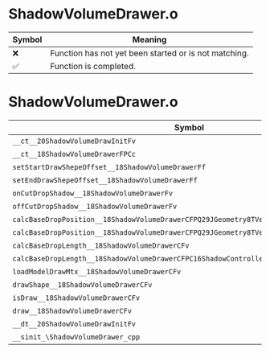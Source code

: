 # ShadowVolumeDrawer.o
| Symbol | Meaning 
| ------------- | ------------- 
| :x: | Function has not yet been started or is not matching. 
| :white_check_mark: | Function is completed. 


# ShadowVolumeDrawer.o
| Symbol | Decompiled? |
| ------------- | ------------- |
| `__ct__20ShadowVolumeDrawInitFv` | :white_check_mark: |
| `__ct__18ShadowVolumeDrawerFPCc` | :white_check_mark: |
| `setStartDrawShepeOffset__18ShadowVolumeDrawerFf` | :white_check_mark: |
| `setEndDrawShepeOffset__18ShadowVolumeDrawerFf` | :white_check_mark: |
| `onCutDropShadow__18ShadowVolumeDrawerFv` | :white_check_mark: |
| `offCutDropShadow__18ShadowVolumeDrawerFv` | :white_check_mark: |
| `calcBaseDropPosition__18ShadowVolumeDrawerCFPQ29JGeometry8TVec3<f>` | :white_check_mark: |
| `calcBaseDropPosition__18ShadowVolumeDrawerCFPQ29JGeometry8TVec3<f>PC16ShadowController` | :x: |
| `calcBaseDropLength__18ShadowVolumeDrawerCFv` | :white_check_mark: |
| `calcBaseDropLength__18ShadowVolumeDrawerCFPC16ShadowController` | :x: |
| `loadModelDrawMtx__18ShadowVolumeDrawerCFv` | :white_check_mark: |
| `drawShape__18ShadowVolumeDrawerCFv` | :white_check_mark: |
| `isDraw__18ShadowVolumeDrawerCFv` | :white_check_mark: |
| `draw__18ShadowVolumeDrawerCFv` | :white_check_mark: |
| `__dt__20ShadowVolumeDrawInitFv` | :white_check_mark: |
| `__sinit_\ShadowVolumeDrawer_cpp` | :white_check_mark: |
